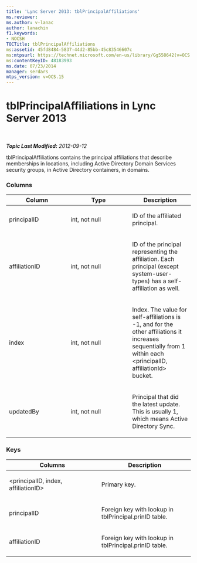 ```yaml
---
title: 'Lync Server 2013: tblPrincipalAffiliations'
ms.reviewer: 
ms.author: v-lanac
author: lanachin
f1.keywords:
- NOCSH
TOCTitle: tblPrincipalAffiliations
ms:assetid: 45fd8484-5837-44d2-85bb-45c83546607c
ms:mtpsurl: https://technet.microsoft.com/en-us/library/Gg558642(v=OCS.15)
ms:contentKeyID: 48183993
ms.date: 07/23/2014
manager: serdars
mtps_version: v=OCS.15
---
```


<div data-xmlns="http://www.w3.org/1999/xhtml">

<div class="topic" data-xmlns="http://www.w3.org/1999/xhtml" data-msxsl="urn:schemas-microsoft-com:xslt" data-cs="https://msdn.microsoft.com/">

<div data-asp="https://msdn2.microsoft.com/asp">

# tblPrincipalAffiliations in Lync Server 2013

</div>

<div id="mainSection">

<div id="mainBody">

<span> </span>

_**Topic Last Modified:** 2012-09-12_

tblPrincipalAffiliations contains the principal affiliations that describe memberships in locations, including Active Directory Domain Services security groups, in Active Directory containers, in domains.

### Columns

<table>
<colgroup>
<col style="width: 33%" />
<col style="width: 33%" />
<col style="width: 33%" />
</colgroup>
<thead>
<tr class="header">
<th>Column</th>
<th>Type</th>
<th>Description</th>
</tr>
</thead>
<tbody>
<tr class="odd">
<td><p>principalID</p></td>
<td><p>int, not null</p></td>
<td><p>ID of the affiliated principal.</p></td>
</tr>
<tr class="even">
<td><p>affiliationID</p></td>
<td><p>int, not null</p></td>
<td><p>ID of the principal representing the affiliation. Each principal (except system-user-types) has a self-affiliation as well.</p></td>
</tr>
<tr class="odd">
<td><p>index</p></td>
<td><p>int, not null</p></td>
<td><p>Index. The value for self-affiliations is -1, and for the other affiliations it increases sequentially from 1 within each &lt;principalID, affiliationId&gt; bucket.</p></td>
</tr>
<tr class="even">
<td><p>updatedBy</p></td>
<td><p>int, not null</p></td>
<td><p>Principal that did the latest update. This is usually 1, which means Active Directory Sync.</p></td>
</tr>
</tbody>
</table>


### Keys

<table>
<colgroup>
<col style="width: 50%" />
<col style="width: 50%" />
</colgroup>
<thead>
<tr class="header">
<th>Columns</th>
<th>Description</th>
</tr>
</thead>
<tbody>
<tr class="odd">
<td><p>&lt;principalID, index, affiliationID&gt;</p></td>
<td><p>Primary key.</p></td>
</tr>
<tr class="even">
<td><p>principalID</p></td>
<td><p>Foreign key with lookup in tblPrincipal.prinID table.</p></td>
</tr>
<tr class="odd">
<td><p>affiliationID</p></td>
<td><p>Foreign key with lookup in tblPrincipal.prinID table.</p></td>
</tr>
</tbody>
</table>


</div>

<span> </span>

</div>

</div>

</div>

